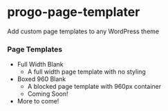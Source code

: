 # progo-page-templater
Add custom page templates to any WordPress theme

### Page Templates
- Full Width Blank
    - A full width page template with no styling
- Boxed 960 Blank
    - A blocked page template with 960px container
    - Coming Soon!
- More to come!
